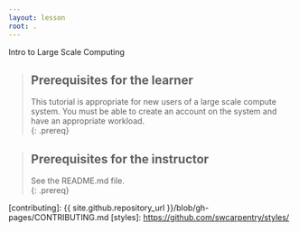 ```yaml
---
layout: lesson
root: .
---
```


Intro to Large Scale Computing

> ## Prerequisites for the learner
>
> This tutorial is appropriate for new users of a large 
> scale compute system.  You must be able to create an 
> account on the system and have an appropriate workload.  
{: .prereq}

> ## Prerequisites for the instructor
>
> See the README.md file.  
{: .prereq}


[contributing]: {{ site.github.repository_url }}/blob/gh-pages/CONTRIBUTING.md
[styles]: https://github.com/swcarpentry/styles/
